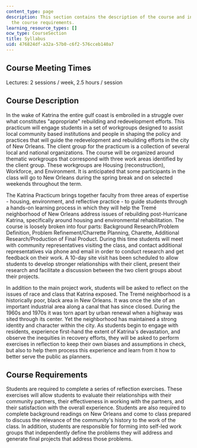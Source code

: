 ```yaml
---
content_type: page
description: This section contains the description of the course and information about
  the course requirements.
learning_resource_types: []
ocw_type: CourseSection
title: Syllabus
uid: 476824df-a32a-57b0-c6f2-576cceb140a7
---
```


Course Meeting Times
--------------------

Lectures: 2 sessions / week, 2.5 hours / session

Course Description
------------------

In the wake of Katrina the entire gulf coast is embroiled in a struggle over what constitutes "appropriate" rebuilding and redevelopment efforts. This practicum will engage students in a set of workgroups designed to assist local community based institutions and people in shaping the policy and practices that will guide the redevelopment and rebuilding efforts in the city of New Orleans. The client group for the practicum is a collection of several local and national organizations. The course will be organized around thematic workgroups that correspond with three work areas identified by the client group. These workgroups are Housing (reconstruction), Workforce, and Environment. It is anticipated that some participants in the class will go to New Orleans during the spring break and on selected weekends throughout the term.

The Katrina Practicum brings together faculty from three areas of expertise - housing, environment, and reflective practice - to guide students through a hands-on learning process in which they will help the Tremé neighborhood of New Orleans address issues of rebuilding post-Hurricane Katrina, specifically around housing and environmental rehabilitation. The course is loosely broken into four parts: Background Research/Problem Definition, Problem Refinement/Charrette Planning, Charette, Additional Research/Production of Final Product. During this time students will meet with community representatives visiting the class, and contact additional representatives via phone and email in order to conduct research and get feedback on their work. A 10-day site visit has been scheduled to allow students to develop stronger relationships with their client, present their research and facilitate a discussion between the two client groups about their projects.

In addition to the main project work, students will be asked to reflect on the issues of race and class that Katrina exposed. The Tremé neighborhood is a historically poor, black area in New Orleans. It was once the site of an important industrial area along a canal that has since closed. During the 1960s and 1970s it was torn apart by urban renewal when a highway was sited through its center. Yet the neighborhood has maintained a strong identity and character within the city. As students begin to engage with residents, experience first-hand the extent of Katrina's devastation, and observe the inequities in recovery efforts, they will be asked to perform exercises in reflection to keep their own biases and assumptions in check, but also to help them process this experience and learn from it how to better serve the public as planners.

Course Requirements
-------------------

Students are required to complete a series of reflection exercises. These exercises will allow students to evaluate their relationships with their community partners, their effectiveness in working with the partners, and their satisfaction with the overall experience. Students are also required to complete background readings on New Orleans and come to class prepared to discuss the relevance of the community's history to the work of the class. In addition, students are responsible for forming into self-led work groups that independently define the problems they will address and generate final projects that address those problems.